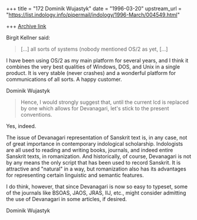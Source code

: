 +++
title = "172 Dominik Wujastyk"
date = "1996-03-20"
upstream_url = "https://list.indology.info/pipermail/indology/1996-March/004549.html"

+++
[Archive link](https://list.indology.info/pipermail/indology/1996-March/004549.html)

Birgit Kellner said:
> 
> [...] all sorts of systems (nobody mentioned OS/2
> as yet, [...]

I have been using OS/2 as my main platform for several years, and I
think it combines the very best qualities of Windows, DOS, and Unix in a
single product.  It is very stable (never crashes) and a wonderful
platform for communications of all sorts.  A happy customer.

Dominik Wujastyk


> Hence, I would strongly suggest that, until the
> current lcd is replaced by one which allows for Devanagari, let's stick to
> the present conventions. 

Yes, indeed.

The issue of Devanagari representation of Sanskrit text is, in any case,
not of great importance in contemporary indological scholarship.
Indologists are all used to reading and writing books, journals, and
indeed entire Sanskrit texts, in romanization.  And historically, of
course, Devanagari is not by any means the only script that has been
used to record Sanskrit.  It is attractive and "natural" in a way, but
romanization also has its advantages for representing certain linguistic
and semantic features.

I do think, however, that since Devanagari is now so easy to typeset,
some of the journals like BSOAS, JAOS, JRAS, IIJ, etc., might consider
admitting the use of Devanagari in some articles, if desired.

Dominik Wujastyk




